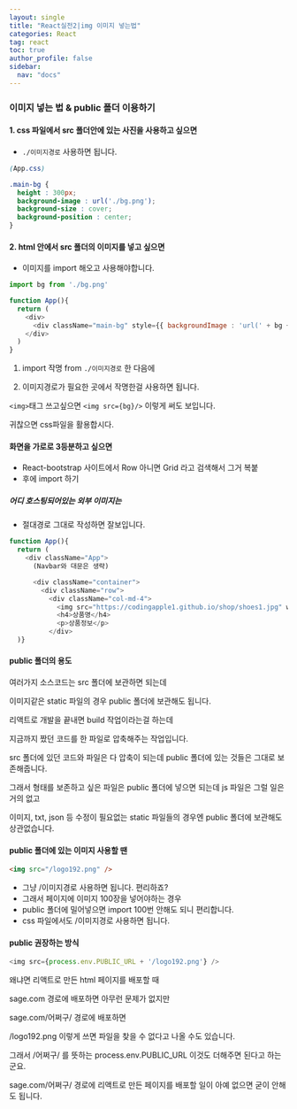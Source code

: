 ```yaml
---
layout: single
title: "React실전2|img 이미지 넣는법"
categories: React
tag: react
toc: true
author_profile: false
sidebar:
  nav: "docs"
---
```


### 이미지 넣는 법 & public 폴더 이용하기

#### 1. css 파일에서 src 폴더안에 있는 사진을 사용하고 싶으면 
- `./이미지경로` 사용하면 됩니다.

```css
(App.css)

.main-bg {
  height : 300px;
  background-image : url('./bg.png');
  background-size : cover;
  background-position : center;
}
```



#### 2. html 안에서 src 폴더의 이미지를 넣고 싶으면 
- 이미지를 import 해오고 사용해야합니다. 

```js
import bg from './bg.png'

function App(){
  return (
    <div>
      <div className="main-bg" style={{ backgroundImage : 'url(' + bg + ')' }}></div>
    </div>
  )
}
```


1. import 작명 from `./이미지경로` 한 다음에

2. 이미지경로가 필요한 곳에서 작명한걸 사용하면 됩니다. 

`<img>`태그 쓰고싶으면 `<img src={bg}/>` 이렇게 써도 보입니다. 

귀찮으면 css파일을 활용합시다. 


#### 화면을 가로로 3등분하고 싶으면
- React-bootstrap 사이트에서 Row 아니면 Grid 라고 검색해서 그거 복붙
- 후에 import 하기


##### 어디 호스팅되어있는 외부 이미지는 
- 절대경로 그대로 작성하면 잘보입니다.

```js
function App(){
  return (
    <div className="App">
      (Navbar와 대문은 생략)

      <div className="container">
        <div className="row">
          <div className="col-md-4">
            <img src="https://codingapple1.github.io/shop/shoes1.jpg" width="80%" />
            <h4>상품명</h4>
            <p>상품정보</p>
          </div>
  )}
```


#### public 폴더의 용도
여러가지 소스코드는 src 폴더에 보관하면 되는데 

이미지같은 static 파일의 경우 public 폴더에 보관해도 됩니다.


리액트로 개발을 끝내면 build 작업이라는걸 하는데 

지금까지 짰던 코드를 한 파일로 압축해주는 작업입니다. 

src 폴더에 있던 코드와 파일은 다 압축이 되는데 public 폴더에 있는 것들은 그대로 보존해줍니다. 

그래서 형태를 보존하고 싶은 파일은 public 폴더에 넣으면 되는데 js 파일은 그럴 일은 거의 없고 

이미지, txt, json 등 수정이 필요없는 static 파일들의 경우엔 public 폴더에 보관해도 상관없습니다.


#### public 폴더에 있는 이미지 사용할 땐

```html
<img src="/logo192.png" /> 
```


- 그냥 /이미지경로 사용하면 됩니다. 편리하죠?
- 그래서 페이지에 이미지 100장을 넣어야하는 경우 
- public 폴더에 밀어넣으면 import 100번 안해도 되니 편리합니다. 
- css 파일에서도 /이미지경로 사용하면 됩니다.


#### public 권장하는 방식


```js
<img src={process.env.PUBLIC_URL + '/logo192.png'} />
```


왜냐면 리액트로 만든 html 페이지를 배포할 때

sage.com 경로에 배포하면 아무런 문제가 없지만

sage.com/어쩌구/ 경로에 배포하면

/logo192.png 이렇게 쓰면 파일을 찾을 수 없다고 나올 수도 있습니다. 

그래서 /어쩌구/ 를 뜻하는 process.env.PUBLIC_URL 이것도 더해주면 된다고 하는군요. 

 

sage.com/어쩌구/ 경로에 리액트로 만든 페이지를 배포할 일이 아예 없으면 굳이 안해도 됩니다. 